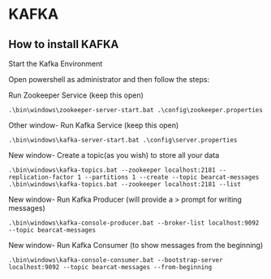 # KAFKA

## How to install KAFKA

Start the Kafka Environment

Open powershell as administrator and then follow the steps:

Run Zookeeper Service  (keep this open)
```
.\bin\windows\zookeeper-server-start.bat .\config\zookeeper.properties
```
Other window- Run Kafka Service (keep this open)
```
.\bin\windows\kafka-server-start.bat .\config\server.properties
```
New window- Create a topic(as you wish) to store all your data 
```
.\bin\windows\kafka-topics.bat --zookeeper localhost:2181 --replication-factor 1 --partitions 1 --create --topic bearcat-messages
.\bin\windows\kafka-topics.bat --zookeeper localhost:2181 --list
```
New window- Run Kafka Producer (will provide a > prompt for writing messages)
```
.\bin\windows\kafka-console-producer.bat --broker-list localhost:9092 --topic bearcat-messages
```
New window- Run Kafka Consumer (to show messages from the beginning)
```
.\bin\windows\kafka-console-consumer.bat --bootstrap-server localhost:9092 --topic bearcat-messages --from-beginning
```